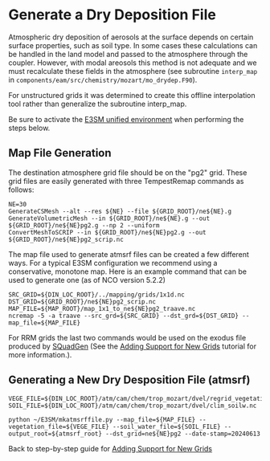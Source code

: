 # Generate a Dry Deposition File

Atmospheric dry deposition of aerosols at the surface depends on certain surface properties, such as soil type. In some cases these calculations can be handled in the land model and passed to the atmosphere through the coupler. However, with modal areosols this method is not adequate and we must recalculate these fields in the atmosphere (see subroutine `interp_map` in `components/eam/src/chemistry/mozart/mo_drydep.F90`).

For unstructured grids it was determined to create this offline interpolation tool rather than generalize the subroutine interp_map.

Be sure to activate the [E3SM unified environment](https://e3sm.org/resources/tools/other-tools/e3sm-unified-environment/) when performing the steps below.

## Map File Generation

The destination atmosphere grid file should be on the "pg2" grid. These grid files are easily generated with three TempestRemap commands as follows:

```shell
NE=30
GenerateCSMesh --alt --res ${NE} --file ${GRID_ROOT}/ne${NE}.g
GenerateVolumetricMesh --in ${GRID_ROOT}/ne${NE}.g --out ${GRID_ROOT}/ne${NE}pg2.g --np 2 --uniform
ConvertMeshToSCRIP --in ${GRID_ROOT}/ne${NE}pg2.g --out ${GRID_ROOT}/ne${NE}pg2_scrip.nc
```

The map file used to generate atmsrf files can be created a few different ways. For a typical E3SM configuration we recommend using a conservative, monotone map. Here is an example command that can be used to generate one (as of NCO version 5.2.2)

```shell
SRC_GRID=${DIN_LOC_ROOT}/../mapping/grids/1x1d.nc
DST_GRID=${GRID_ROOT}/ne${NE}pg2_scrip.nc
MAP_FILE=${MAP_ROOT}/map_1x1_to_ne${NE}pg2_traave.nc
ncremap -5 -a traave --src_grd=${SRC_GRID} --dst_grd=${DST_GRID} --map_file=${MAP_FILE}
```

For RRM grids the last two commands would be used on the exodus file produced by [SQuadGen](https://github.com/ClimateGlobalChange/squadgen) (See the [Adding Support for New Grids](https://docs.e3sm.org/user-guides/adding-grid-support-overview.md) tutorial for more information.).

## Generating a New Dry Desposition File (atmsrf)

```shell
VEGE_FILE=${DIN_LOC_ROOT}/atm/cam/chem/trop_mozart/dvel/regrid_vegetation.nc
SOIL_FILE=${DIN_LOC_ROOT}/atm/cam/chem/trop_mozart/dvel/clim_soilw.nc

python ~/E3SM/mkatmsrffile.py --map_file=${MAP_FILE} --vegetation_file=${VEGE_FILE} --soil_water_file=${SOIL_FILE} --output_root=${atmsrf_root} --dst_grid=ne${NE}pg2 --date-stamp=20240613
```

Back to step-by-step guide for [Adding Support for New Grids](../adding-grid-support-step-by-step-guide.md)
